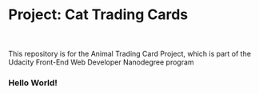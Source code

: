 <h1>Project: Cat Trading Cards </h1>
</br></br>
	This repository is for the Animal Trading Card Project, which is part of the Udacity Front-End Web Developer Nanodegree program

<h3>Hello World!</h3>
